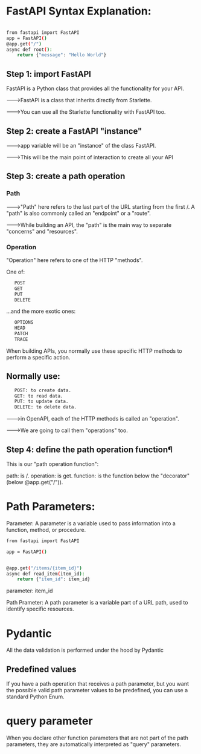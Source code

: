 
# FastAPI Syntax Explanation:
```bash

from fastapi import FastAPI
app = FastAPI()
@app.get("/")
async def root():
    return {"message": "Hello World"}

```

## Step 1: import FastAPI
FastAPI is a Python class that provides all the functionality for your API.

--->FastAPI is a class that inherits directly from Starlette.

--->You can use all the Starlette functionality with FastAPI too.

## Step 2: create a FastAPI "instance"
--->app variable will be an "instance" of the class FastAPI.

--->This will be the main point of interaction to create all your API
## Step 3: create a path operation
### Path
--->"Path" here refers to the last part of the URL starting from the first /.
A "path" is also commonly called an "endpoint" or a "route".

--->While building an API, the "path" is the main way to separate "concerns" and "resources".
### Operation
"Operation" here refers to one of the HTTP "methods".

One of:

```bash
   POST
   GET
   PUT
   DELETE

```

...and the more exotic ones:

```bash
   OPTIONS
   HEAD
   PATCH
   TRACE
```

When building APIs, you normally use these specific HTTP methods to perform a specific action.

## Normally use:

```bash
   POST: to create data.
   GET: to read data.
   PUT: to update data.
   DELETE: to delete data.

```

--->in OpenAPI, each of the HTTP methods is called an "operation".

--->We are going to call them "operations" too.

## Step 4: define the path operation function¶
This is our "path operation function":

path: is /.
operation: is get.
function: is the function below the "decorator" (below @app.get("/")).



# Path Parameters:

Parameter: A parameter is a variable used to pass information into a function, method, or procedure.

```bash
from fastapi import FastAPI

app = FastAPI()


@app.get("/items/{item_id}")
async def read_item(item_id):
    return {"item_id": item_id}

```
parameter: item_id

Path Prameter: A path parameter is a variable part of a URL path, used to identify specific resources.

# Pydantic
All the data validation is performed under the hood by Pydantic

## Predefined values
If you have a path operation that receives a path parameter, but you want the possible valid path parameter values to be predefined, you can use a standard Python Enum.

# query parameter

When you declare other function parameters that are not part of the path parameters, they are automatically interpreted as "query" parameters.

